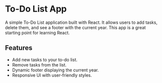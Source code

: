 # To-Do List App

A simple To-Do List application built with React. It allows users to add tasks, delete them, and see a footer with the current year. This app is a great starting point for learning React.

## Features

- Add new tasks to your to-do list.
- Remove tasks from the list.
- Dynamic footer displaying the current year.
- Responsive UI with user-friendly styles.